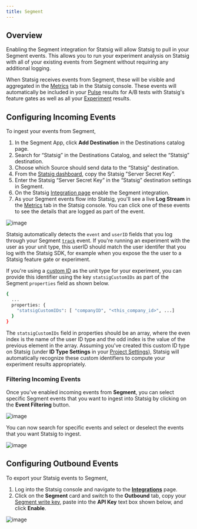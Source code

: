 ```yaml
---
title: Segment
---
```


## Overview

Enabling the Segment integration for Statsig will allow Statsig to pull in your Segment events. This allows you to run your experiment analysis on Statsig with all of your existing events from Segment without requiring any additional logging.

When Statsig receives events from Segment, these will be visible and aggregated in the [Metrics](/metrics) tab in the Statsig console. These events will automatically be included in your [Pulse](/pulse) results for A/B tests with Statsig's feature gates as well as all your [Experiment](/experiments-plus/monitor) results. 

## Configuring Incoming Events
To ingest your events from Segment,
1. In the Segment App, click **Add Destination** in the Destinations catalog page.
2. Search for “Statsig” in the Destinations Catalog, and select the “Statsig” destination.
3. Choose which Source should send data to the “Statsig” destination.
4. From the [Statsig dashboard](https://console.statsig.com/api_keys), copy the Statsig "Server Secret Key”.
5. Enter the Statsig “Server Secret Key” in the “Statsig” destination settings in Segment.
6. On the Statsig [Integration page](https://console.statsig.com/integrations) enable the Segment integration.
7. As your Segment events flow into Statsig, you'll see a live **Log Stream** in the [Metrics](/metrics) tab in the Statsig console. You can click one of these events to see the details that are logged as part of the event. 

![image](https://user-images.githubusercontent.com/1315028/150830169-17564060-816b-4c5c-ade9-10bf6274265a.png)

Statsig automatically detects the `event` and `userID` fields that you log through your Segment [`track`](https://segment.com/docs/connections/spec/track/) event. If you're running an experiment with the user as your unit type, this userID should match the user identifer that you log with the Statsig SDK, for example when you expose the the user to a Statsig feature gate or experiment. 

If you're using a [custom ID](https://docs.statsig.com/guides/experiment-on-custom-id-types) as the unit type for your experiment, you can provide this identifier using the key `statsigCustomIDs` as part of the Segment `properties` field as shown below.

```bash title="JSON Body"
{
  ...
  properties: {
    "statsigCustomIDs": [ "companyID", "<this_company_id>", ...]
  }
}
```

The `statsigCustomIDs` field in properties should be an array, where the even index is the name of the user ID type and the odd index is the value of the previous element in the array. Assuming you've created this custom ID type on Statsig (under **ID Type Settings** in your [Project Settings](https://console.statsig.com/settings)), Statsig will automatically recognize these custom identifiers to compute your experiment results appropriately. 


### Filtering Incoming Events

Once you've enabled incoming events from **Segment**, you can select specific Segment events that you want to ingest into Statsig by clicking on the **Event Filtering** button.

![image](https://user-images.githubusercontent.com/1315028/150829446-149dc7c5-0025-451a-8fae-09760b4f0566.png)

You can now search for specific events and select or deselect the events that you want Statsig to ingest.  

![image](https://user-images.githubusercontent.com/1315028/150829346-e2f29d7e-bca3-4427-8d54-02e96f37951d.png)





## Configuring Outbound Events
To export your Statsig events to Segment,
1. Log into the Statsig console and navigate to the [**Integrations**](https://console.statsig.com/integrations) page. 
2. Click on the **Segment** card and switch to the **Outbound** tab, copy your [Segment write key](https://segment.com/docs/getting-started/02-simple-install/#find-your-write-key), paste into the **API Key** text box shown below, and click **Enable**.

![image](https://user-images.githubusercontent.com/1315028/150827399-333d9064-de1c-4f4e-bc33-51a46a83531d.png)








